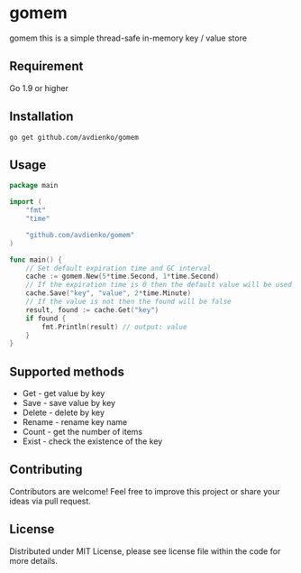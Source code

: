 
# gomem
gomem this is a simple thread-safe in-memory key / value store

## Requirement
Go 1.9 or higher

## Installation 
```
go get github.com/avdienko/gomem
```

## Usage
```go
package main

import (
	"fmt"
	"time"

	"github.com/avdienko/gomem"
)

func main() {
	// Set default expiration time and GC interval
	cache := gomem.New(5*time.Second, 1*time.Second)
	// If the expiration time is 0 then the default value will be used
	cache.Save("key", "value", 2*time.Minute)
	// If the value is not then the found will be false
	result, found := cache.Get("key")
	if found {
		fmt.Println(result) // output: value
	}
}

```
## Supported methods
* Get    - get value by key  
* Save   - save value by key  
* Delete - delete by key  
* Rename - rename key name   
* Count  - get the number of items  
* Exist  - check the existence of the key

## Contributing
Contributors are welcome! Feel free to improve this project or share your ideas via pull request.

## License
Distributed under MIT License, please see license file within the code for more details.
